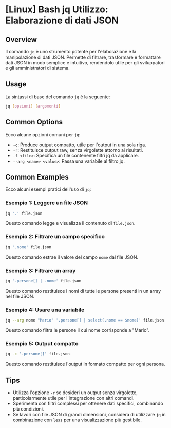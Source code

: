 # [Linux] Bash jq Utilizzo: Elaborazione di dati JSON

## Overview
Il comando `jq` è uno strumento potente per l'elaborazione e la manipolazione di dati JSON. Permette di filtrare, trasformare e formattare dati JSON in modo semplice e intuitivo, rendendolo utile per gli sviluppatori e gli amministratori di sistema.

## Usage
La sintassi di base del comando `jq` è la seguente:

```bash
jq [opzioni] [argomenti]
```

## Common Options
Ecco alcune opzioni comuni per `jq`:

- `-c`: Produce output compatto, utile per l'output in una sola riga.
- `-r`: Restituisce output raw, senza virgolette attorno ai risultati.
- `-f <file>`: Specifica un file contenente filtri jq da applicare.
- `--arg <name> <value>`: Passa una variabile al filtro jq.

## Common Examples
Ecco alcuni esempi pratici dell'uso di `jq`:

### Esempio 1: Leggere un file JSON
```bash
jq '.' file.json
```
Questo comando legge e visualizza il contenuto di `file.json`.

### Esempio 2: Filtrare un campo specifico
```bash
jq '.nome' file.json
```
Questo comando estrae il valore del campo `nome` dal file JSON.

### Esempio 3: Filtrare un array
```bash
jq '.persone[] | .nome' file.json
```
Questo comando restituisce i nomi di tutte le persone presenti in un array nel file JSON.

### Esempio 4: Usare una variabile
```bash
jq --arg nome "Mario" '.persone[] | select(.nome == $nome)' file.json
```
Questo comando filtra le persone il cui nome corrisponde a "Mario".

### Esempio 5: Output compatto
```bash
jq -c '.persone[]' file.json
```
Questo comando restituisce l'output in formato compatto per ogni persona.

## Tips
- Utilizza l'opzione `-r` se desideri un output senza virgolette, particolarmente utile per l'integrazione con altri comandi.
- Sperimenta con filtri complessi per ottenere dati specifici, combinando più condizioni.
- Se lavori con file JSON di grandi dimensioni, considera di utilizzare `jq` in combinazione con `less` per una visualizzazione più gestibile.